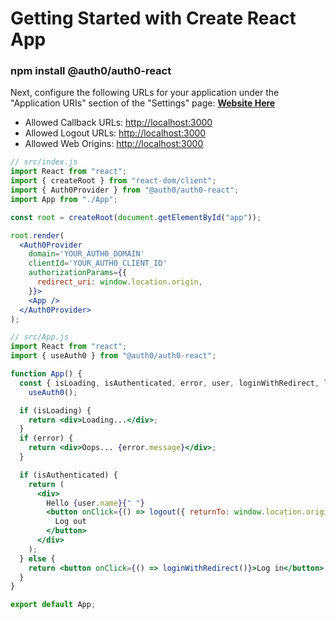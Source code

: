 # Getting Started with Create React App

### npm install @auth0/auth0-react

Next, configure the following URLs for your application under the "Application URIs" section of the "Settings" page: **[Website Here](https://manage.auth0.com/dashboard/us/)**

- Allowed Callback URLs: [http://localhost:3000]()
- Allowed Logout URLs: [http://localhost:3000]()
- Allowed Web Origins: [http://localhost:3000]()

```jsx
// src/index.js
import React from "react";
import { createRoot } from "react-dom/client";
import { Auth0Provider } from "@auth0/auth0-react";
import App from "./App";

const root = createRoot(document.getElementById("app"));

root.render(
  <Auth0Provider
    domain='YOUR_AUTH0_DOMAIN'
    clientId='YOUR_AUTH0_CLIENT_ID'
    authorizationParams={{
      redirect_uri: window.location.origin,
    }}>
    <App />
  </Auth0Provider>
);
```

```jsx
// src/App.js
import React from "react";
import { useAuth0 } from "@auth0/auth0-react";

function App() {
  const { isLoading, isAuthenticated, error, user, loginWithRedirect, logout } =
    useAuth0();

  if (isLoading) {
    return <div>Loading...</div>;
  }
  if (error) {
    return <div>Oops... {error.message}</div>;
  }

  if (isAuthenticated) {
    return (
      <div>
        Hello {user.name}{" "}
        <button onClick={() => logout({ returnTo: window.location.origin })}>
          Log out
        </button>
      </div>
    );
  } else {
    return <button onClick={() => loginWithRedirect()}>Log in</button>;
  }
}

export default App;
```
